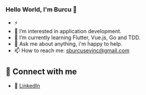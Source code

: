 ### Hello World, I'm Burcu 👋

- ⚡
- 🔭 I’m interested in application development.
- 🌱 I’m currently learning Flutter, Vue.js, Go and TDD.
- 💬 Ask me about anything, i'm happy to help.
- 📫 How to reach me: sburcusevinc@gmail.com

## 🔗 Connect with me
- :office: [LinkedIn](https://tr.linkedin.com/in/burcusevinc)
